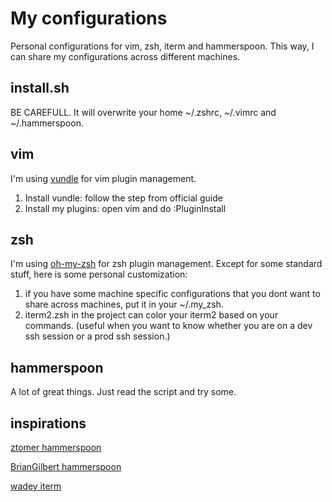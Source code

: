 # My configurations
Personal configurations for vim, zsh, iterm and hammerspoon.
This way, I can share my configurations across different machines.

## install.sh
BE CAREFULL. It will overwrite your home ~/.zshrc, ~/.vimrc and ~/.hammerspoon.

## vim
I'm using [vundle](https://github.com/VundleVim/Vundle.vim) for vim plugin management.
1. Install vundle: follow the step from official guide
2. Install my plugins: open vim and do :PluginInstall

## zsh
I'm using [oh-my-zsh](https://github.com/robbyrussell/oh-my-zsh) for zsh plugin management.
Except for some standard stuff, here is some personal customization:
1. if you have some machine specific configurations that you dont want to share across machines, put it in your ~/.my_zsh.
2. iterm2.zsh in the project can color your iterm2 based on your commands. (useful when you want to know whether you are on a dev ssh session or a prod ssh session.)

## hammerspoon
A lot of great things. Just read the script and try some.

## inspirations
[ztomer hammerspoon](https://github.com/ztomer/.hammerspoon)

[BrianGilbert hammerspoon](https://github.com/BrianGilbert/.hammerspoon)

[wadey iterm](https://github.com/wadey/dotfiles/blob/master/zsh/iterm2.zsh)
